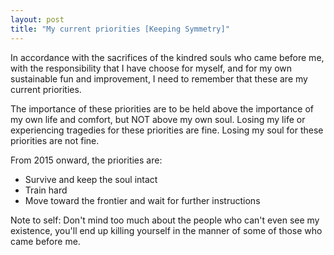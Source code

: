 ```yaml
---
layout: post
title: "My current priorities [Keeping Symmetry]"
---
```


In accordance with the sacrifices of the kindred souls who came before me, with the responsibility that I have choose for myself, and for my own sustainable fun and improvement, I need to remember that these are my current priorities.

The importance of these priorities are to be held above the importance of my own life and comfort, but NOT above my own soul. Losing my life or experiencing tragedies for these priorities are fine. Losing my soul for these priorities are not fine.

From 2015 onward, the priorities are:

-  Survive and keep the soul intact
-  Train hard
-  Move toward the frontier and wait for further instructions

Note to self: Don't mind too much about the people who can't even see my existence, you'll end up killing yourself in the manner of some of those who came before me.